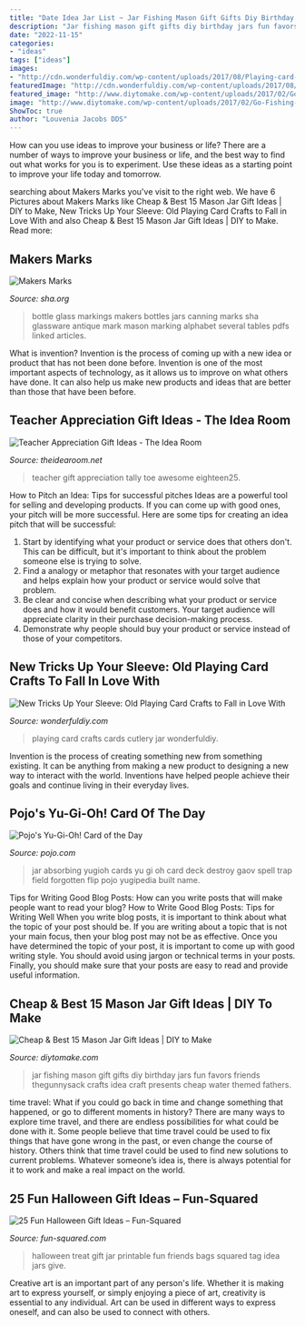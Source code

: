 ```yaml
---
title: "Date Idea Jar List ~ Jar Fishing Mason Gift Gifts Diy Birthday Jars Fun Favors Friends Thegunnysack Crafts Idea Craft Presents Cheap Water Themed Fathers"
description: "Jar fishing mason gift gifts diy birthday jars fun favors friends thegunnysack crafts idea craft presents cheap water themed fathers"
date: "2022-11-15"
categories:
- "ideas"
tags: ["ideas"]
images:
- "http://cdn.wonderfuldiy.com/wp-content/uploads/2017/08/Playing-card-cutlery-jar.jpg"
featuredImage: "http://cdn.wonderfuldiy.com/wp-content/uploads/2017/08/Playing-card-cutlery-jar.jpg"
featured_image: "http://www.diytomake.com/wp-content/uploads/2017/02/Go-Fishing-Mason-Jar-Gift.jpg"
image: "http://www.diytomake.com/wp-content/uploads/2017/02/Go-Fishing-Mason-Jar-Gift.jpg"
ShowToc: true
author: "Louvenia Jacobs DDS"
---
```



How can you use ideas to improve your business or life?
There are a number of ways to improve your business or life, and the best way to find out what works for you is to experiment. Use these ideas as a starting point to improve your life today and tomorrow.

	

		
searching about Makers Marks you've visit to the right web. We have 6 Pictures about Makers Marks like Cheap &amp; Best 15 Mason Jar Gift Ideas | DIY to Make, New Tricks Up Your Sleeve: Old Playing Card Crafts to Fall in Love With and also Cheap &amp; Best 15 Mason Jar Gift Ideas | DIY to Make. Read more:
		
    
## Makers Marks

<img loading=lazy src="https://sha.org/bottle/Typing/food/victoryquart.jpg" onerror="this.onerror=null;this.src='https://tse2.mm.bing.net/th?id=OIP.DSWUCWUfqlAawr_6jiNYRAHaLn&amp;pid=15.1';" alt="Makers Marks">

_Source: sha.org_

>bottle glass markings makers bottles jars canning marks sha glassware antique mark mason marking alphabet several tables pdfs linked articles. 

	

What is invention?
Invention is the process of coming up with a new idea or product that has not been done before. Invention is one of the most important aspects of technology, as it allows us to improve on what others have done. It can also help us make new products and ideas that are better than those that have been before.

    
## Teacher Appreciation Gift Ideas - The Idea Room

<img loading=lazy src="https://www.theidearoom.net/wp-content/uploads/2016/04/toe-tally-awesome-teacher-1.jpg" onerror="this.onerror=null;this.src='https://tse2.mm.bing.net/th?id=OIP.9WpF8KW8GKxKr5Jo3v5EtwHaLH&amp;pid=15.1';" alt="Teacher Appreciation Gift Ideas - The Idea Room">

_Source: theidearoom.net_

>teacher gift appreciation tally toe awesome eighteen25. 

	

How to Pitch an Idea: Tips for successful pitches
Ideas are a powerful tool for selling and developing products. If you can come up with good ones, your pitch will be more successful. Here are some tips for creating an idea pitch that will be successful:
1. Start by identifying what your product or service does that others don't. This can be difficult, but it's important to think about the problem someone else is trying to solve.
2. Find a analogy or metaphor that resonates with your target audience and helps explain how your product or service would solve that problem.
3. Be clear and concise when describing what your product or service does and how it would benefit customers. Your target audience will appreciate clarity in their purchase decision-making process.
4. Demonstrate why people should buy your product or service instead of those of your competitors.

    
## New Tricks Up Your Sleeve: Old Playing Card Crafts To Fall In Love With

<img loading=lazy src="http://cdn.wonderfuldiy.com/wp-content/uploads/2017/08/Playing-card-cutlery-jar.jpg" onerror="this.onerror=null;this.src='https://tse4.mm.bing.net/th?id=OIP.wc8pshpjJqtF5Mf-pzk7cAHaLH&amp;pid=15.1';" alt="New Tricks Up Your Sleeve: Old Playing Card Crafts to Fall in Love With">

_Source: wonderfuldiy.com_

>playing card crafts cards cutlery jar wonderfuldiy. 

	

Invention is the process of creating something new from something existing. It can be anything from making a new product to designing a new way to interact with the world. Inventions have helped people achieve their goals and continue living in their everyday lives.

    
## Pojo&#039;s Yu-Gi-Oh! Card Of The Day

<img loading=lazy src="https://www.pojo.com/yu-gi-oh/CardOfTheDay/2012/May/ajar.jpg" onerror="this.onerror=null;this.src='https://tse1.mm.bing.net/th?id=OIP.4-ZbQ-7fFuKHgH2ign0uTQHaK9&amp;pid=15.1';" alt="Pojo&#039;s Yu-Gi-Oh! Card of the Day">

_Source: pojo.com_

>jar absorbing yugioh cards yu gi oh card deck destroy gaov spell trap field forgotten flip pojo yugipedia built name. 

	

Tips for Writing Good Blog Posts: How can you write posts that will make people want to read your blog?
How to Write Good Blog Posts: Tips for Writing Well
When you write blog posts, it is important to think about what the topic of your post should be.  If you are writing about a topic that is not your main focus, then your blog post may not be as effective.  Once you have determined the topic of your post, it is important to come up with good writing style.  You should avoid using jargon or technical terms in your posts.  Finally, you should make sure that your posts are easy to read and provide useful information.

    
## Cheap &amp; Best 15 Mason Jar Gift Ideas | DIY To Make

<img loading=lazy src="http://www.diytomake.com/wp-content/uploads/2017/02/Go-Fishing-Mason-Jar-Gift.jpg" onerror="this.onerror=null;this.src='https://tse2.mm.bing.net/th?id=OIP.zpWgx9cegrULtJFphzjBLQHaK1&amp;pid=15.1';" alt="Cheap &amp; Best 15 Mason Jar Gift Ideas | DIY to Make">

_Source: diytomake.com_

>jar fishing mason gift gifts diy birthday jars fun favors friends thegunnysack crafts idea craft presents cheap water themed fathers. 

	

time travel: What if you could go back in time and change something that happened, or go to different moments in history?
There are many ways to explore time travel, and there are endless possibilities for what could be done with it. Some people believe that time travel could be used to fix things that have gone wrong in the past, or even change the course of history. Others think that time travel could be used to find new solutions to current problems. Whatever someone’s idea is, there is always potential for it to work and make a real impact on the world.

    
## 25 Fun Halloween Gift Ideas – Fun-Squared

<img loading=lazy src="http://fun-squared.com/wp-content/uploads/2016/09/Halloween-Treat-Jars-1-684x1024.png" onerror="this.onerror=null;this.src='https://tse4.mm.bing.net/th?id=OIP.Vl6G7DyERx0gGiPTFNVLyAHaLF&amp;pid=15.1';" alt="25 Fun Halloween Gift Ideas – Fun-Squared">

_Source: fun-squared.com_

>halloween treat gift jar printable fun friends bags squared tag idea jars give. 

	

Creative art is an important part of any person's life. Whether it is making art to express yourself, or simply enjoying a piece of art, creativity is essential to any individual. Art can be used in different ways to express oneself, and can also be used to connect with others.

